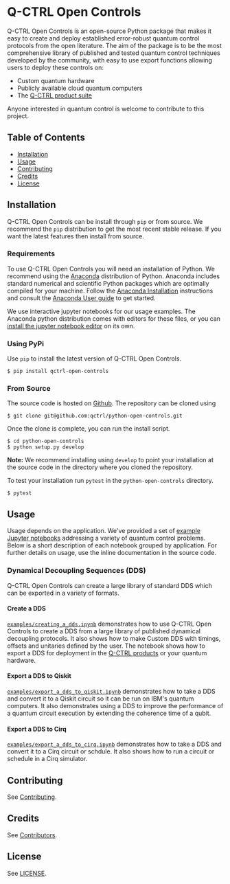 # Q-CTRL Open Controls

Q-CTRL Open Controls is an open-source Python package that makes it easy to create and deploy established error-robust quantum control protocols from the open literature. The aim of the package is to be the most comprehensive library of published and tested quantum control techniques developed by the community, with easy to use export functions allowing users to deploy these controls on:

* Custom quantum hardware
* Publicly available cloud quantum computers
* The [Q-CTRL product suite](https://q-ctrl.com/products/)

Anyone interested in quantum control is welcome to contribute to this project.

## Table of Contents

- [Installation](#installation)
- [Usage](#usage)
- [Contributing](#contributing)
- [Credits](#credits)
- [License](#license)

## Installation

Q-CTRL Open Controls can be install through `pip` or from source. We recommend the `pip` distribution to get the most recent stable release. If you want the latest features then install from source.

### Requirements

To use Q-CTRL Open Controls you will need an installation of Python. We recommend using the [Anaconda](https://www.anaconda.com/) distribution of Python. Anaconda includes standard numerical and scientific Python packages which are optimally compiled for your machine. Follow the [Anaconda Installation](https://docs.anaconda.com/anaconda/install/) instructions and consult the [Anaconda User guide](https://docs.anaconda.com/anaconda/user-guide/) to get started.

We use interactive jupyter notebooks for our usage examples. The Anaconda python distribution comes with editors for these files, or you can [install the jupyter notebook editor](https://jupyter.org/install) on its own.

### Using PyPi

Use `pip` to install the latest version of Q-CTRL Open Controls.

```shell
$ pip install qctrl-open-controls
```

### From Source

The source code is hosted on [Github](https://github.com/qctrl/python-open-controls). The repository can be cloned using

```shell
$ git clone git@github.com:qctrl/python-open-controls.git
```

Once the clone is complete, you can run the install script.

```shell
$ cd python-open-controls
$ python setup.py develop
```

**Note:** We recommend installing using `develop` to point your installation at the source code in the directory where you cloned the repository.

To test your installation run `pytest` in the `python-open-controls` directory.

```shell
$ pytest
```

## Usage

Usage depends on the application. We've provided a set of [example Jupyter notebooks](examples) addressing a variety of quantum control problems. Below is a short description of each notebook grouped by application. For further details on usage, use the inline documentation in the source code. 

### Dynamical Decoupling Sequences (DDS)

Q-CTRL Open Controls can create a large library of standard DDS which can be exported in a variety of formats.

#### Create a DDS

[`examples/creating_a_dds.ipynb`](examples/creating_a_dds.ipynb) demonstrates how to use Q-CTRL Open Controls to create a DDS from a large library of published dynamical decoupling protocols. It also shows how to make Custom DDS with timings, offsets and unitaries defined by the user. The notebook shows how to export a DDS for deployment in the [Q-CTRL products](https://q-ctrl.com/products/) or your quantum hardware.

#### Export a DDS to Qiskit

[`examples/export_a_dds_to_qiskit.ipynb`](examples/export_a_dds_to_qiskit.ipynb) demonstrates how to take a DDS and convert it to a Qiskit circuit so it can be run on IBM's quantum computers. It also demonstrates using a DDS to improve the performance of a quantum circuit execution by extending the coherence time of a qubit.

#### Export a DDS to Cirq

[`examples/export_a_dds_to_cirq.ipynb`](examples/export_a_dds_to_cirq.ipynb) demonstrates how to take a DDS and convert it to a Cirq circuit or schdule. It also shows how to run a circuit or schedule in a Cirq simulator.


## Contributing

See [Contributing](https://github.com/qctrl/.github/blob/master/CONTRIBUTING.md).

## Credits

See [Contributors](https://github.com/qctrl/python-open-controls/graphs/contributors).

## License

See [LICENSE](LICENSE).
